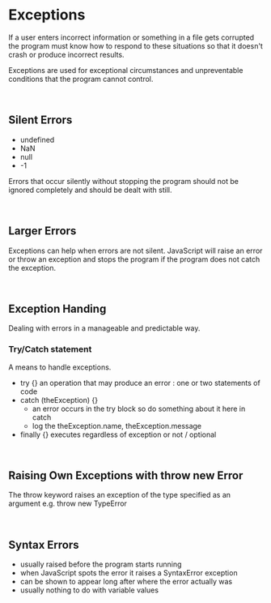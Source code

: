 # Exceptions

If a user enters incorrect information or something in a file gets corrupted the program must know how to respond to these situations so that it doesn't crash or produce incorrect results.

Exceptions are used for exceptional circumstances and unpreventable conditions that the program cannot control. 

<br>

## Silent Errors

- undefined
- NaN
- null
- -1

Errors that occur silently without stopping the program should not be ignored completely and should be dealt with still.

<br>

## Larger Errors

Exceptions can help when errors are not silent. JavaScript will raise an error or throw an exception and stops the program if the program does not catch the exception.

<br>

## Exception Handing

Dealing with errors in a manageable and predictable way. 

### Try/Catch statement

A means to handle exceptions. 

- try {} an operation that may produce an error : one or two statements of code
- catch (theException) {} 
  - an error occurs in the try block so do something about it here in catch
  - log the theException.name, theException.message
- finally {} executes regardless of exception or not / optional

<br>

## Raising Own Exceptions with throw new Error

The throw keyword raises an exception of the type specified as an argument e.g. throw new TypeError

<br>

## Syntax Errors

- usually raised before the program starts running 
- when JavaScript spots the error it raises a SyntaxError exception
- can be shown to appear long after where the error actually was
- usually nothing to do with variable values
